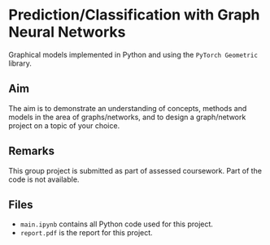 # Prediction/Classification with Graph Neural Networks
Graphical models implemented in Python and using the `PyTorch Geometric` library.

## Aim
The aim is to demonstrate an understanding of concepts, methods and models in the area of graphs/networks, and to design a graph/network project on a topic of your choice.

## Remarks
This group project is submitted as part of assessed coursework. Part of the code is not available.

## Files
- `main.ipynb` contains all Python code used for this project.
- `report.pdf` is the report for this project.
